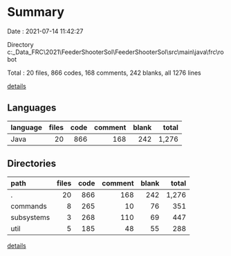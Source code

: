 # Summary

Date : 2021-07-14 11:42:27

Directory c:\_Data\_FRC\2021\FeederShooterSol\FeederShooterSol\src\main\java\frc\robot

Total : 20 files,  866 codes, 168 comments, 242 blanks, all 1276 lines

[details](details.md)

## Languages
| language | files | code | comment | blank | total |
| :--- | ---: | ---: | ---: | ---: | ---: |
| Java | 20 | 866 | 168 | 242 | 1,276 |

## Directories
| path | files | code | comment | blank | total |
| :--- | ---: | ---: | ---: | ---: | ---: |
| . | 20 | 866 | 168 | 242 | 1,276 |
| commands | 8 | 265 | 10 | 76 | 351 |
| subsystems | 3 | 268 | 110 | 69 | 447 |
| util | 5 | 185 | 48 | 55 | 288 |

[details](details.md)
